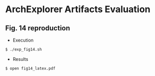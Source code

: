 # ArchExplorer Artifacts Evaluation

## Fig. 14 reproduction

- Execution
```bash
$ ./exp_fig14.sh
```

- Results
```
$ open fig14_latex.pdf
```
